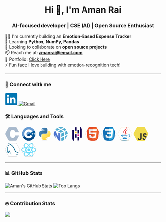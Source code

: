<h1 align="center">Hi 👋, I'm Aman Rai</h1>
<h3 align="center">AI-focused developer | CSE (AI) | Open Source Enthusiast</h3>

👨‍💻 I'm currently building an **Emotion-Based Expense Tracker**  
🌱 Learning **Python, NumPy, Pandas**  
🤝 Looking to collaborate on **open source projects**  
📫 Reach me at: **amanrai@email.com**  
💼 Portfolio: [Click Here](https://your-portfolio-lin](https://amanrai6657.github.io/My-portfolio/)k)  
⚡ Fun fact: I love building with emotion-recognition tech!

---

### 🔗 Connect with me

<p align="left">
  <!-- LinkedIn -->
  <a href="[https://linkedin.com/in/your-profile](https://www.linkedin.com/in/aman-rai-a15a65256/)" target="_blank">
    <img src="https://raw.githubusercontent.com/devicons/devicon/master/icons/linkedin/linkedin-original.svg" alt="LinkedIn" width="40" height="40"/>
  </a>
  <!-- Email -->
  <a href="mailto:raiaman6657@email.com" target="_blank">
    <img src="https://upload.wikimedia.org/wikipedia/commons/4/4e/Gmail_Icon.png" alt="Gmail" width="40" height="40"/>
  </a>
</p>

 ### 🛠 Languages and Tools
<p align="left">
  <!-- C -->
  <img src="https://raw.githubusercontent.com/devicons/devicon/master/icons/c/c-original.svg" height="48" width="48" style="background:#00599C;clip-path: polygon(25% 5%, 75% 5%, 100% 50%, 75% 95%, 25% 95%, 0% 50%);" title="C"/>
  <!-- C++ -->
  <img src="https://raw.githubusercontent.com/devicons/devicon/master/icons/cplusplus/cplusplus-original.svg" height="48" width="48" style="background:#00599C;clip-path: polygon(25% 5%, 75% 5%, 100% 50%, 75% 95%, 25% 95%, 0% 50%);" title="C++"/>
  <!-- Python -->
  <img src="https://raw.githubusercontent.com/devicons/devicon/master/icons/python/python-original.svg" height="48" width="48" style="background:#3776AB;clip-path: polygon(25% 5%, 75% 5%, 100% 50%, 75% 95%, 25% 95%, 0% 50%);" title="Python"/>
  <!-- NumPy -->
  <img src="https://raw.githubusercontent.com/devicons/devicon/master/icons/numpy/numpy-original.svg" height="48" width="48" style="background:#013243;clip-path: polygon(25% 5%, 75% 5%, 100% 50%, 75% 95%, 25% 95%, 0% 50%);" title="NumPy"/>
  <!-- Pandas -->
  <img src="https://raw.githubusercontent.com/devicons/devicon/master/icons/pandas/pandas-original.svg" height="48" width="48" style="background:#150458;clip-path: polygon(25% 5%, 75% 5%, 100% 50%, 75% 95%, 25% 95%, 0% 50%);" title="Pandas"/>
  <!-- HTML5 -->
  <img src="https://raw.githubusercontent.com/devicons/devicon/master/icons/html5/html5-original.svg" height="48" width="48" style="background:#E34F26;clip-path: polygon(25% 5%, 75% 5%, 100% 50%, 75% 95%, 25% 95%, 0% 50%);" title="HTML5"/>
  <!-- CSS3 -->
  <img src="https://raw.githubusercontent.com/devicons/devicon/master/icons/css3/css3-original.svg" height="48" width="48" style="background:#1572B6;clip-path: polygon(25% 5%, 75% 5%, 100% 50%, 75% 95%, 25% 95%, 0% 50%);" title="CSS3"/>
  <!-- Java -->
  <img src="https://raw.githubusercontent.com/devicons/devicon/master/icons/java/java-original.svg" height="48" width="48" style="background:#ED8B00;clip-path: polygon(25% 5%, 75% 5%, 100% 50%, 75% 95%, 25% 95%, 0% 50%);" title="Java"/>
  <!-- JavaScript -->
  <img src="https://raw.githubusercontent.com/devicons/devicon/master/icons/javascript/javascript-original.svg" height="48" width="48" style="background:#F7DF1E;clip-path: polygon(25% 5%, 75% 5%, 100% 50%, 75% 95%, 25% 95%, 0% 50%);" title="JavaScript"/>
  <!-- MySQL -->
  <img src="https://raw.githubusercontent.com/devicons/devicon/master/icons/mysql/mysql-original.svg" height="48" width="48" style="background:#00000F;clip-path: polygon(25% 5%, 75% 5%, 100% 50%, 75% 95%, 25% 95%, 0% 50%);" title="MySQL"/>
  <!-- React -->
  <img src="https://raw.githubusercontent.com/devicons/devicon/master/icons/react/react-original.svg" height="48" width="48" style="background:#20232A;clip-path: polygon(25% 5%, 75% 5%, 100% 50%, 75% 95%, 25% 95%, 0% 50%);" title="React"/>
</p>

---

### 📊 GitHub Stats
![Aman's GitHub Stats](https://github-readme-stats.vercel.app/api?username=amanrai123&show_icons=true&theme=tokyonight)
![Top Langs](https://github-readme-stats.vercel.app/api/top-langs/?username=amanrai123&layout=compact&theme=tokyonight)

---

### 🔥 Contribution Stats
<p align="left">
  <img src="https://github-readme-streak-stats.herokuapp.com?user=amanrai123&theme=tokyonight&hide_border=true" />
</p>
